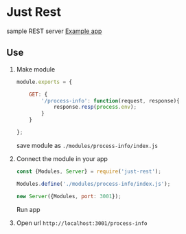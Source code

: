 # Just Rest #
sample REST server
[Example app](https://github.com/BorisKotlyarov/just-rest-example)

## Use

1) Make module
    ```javascript
    module.exports = {
    
        GET: {
            '/process-info': function(request, response){
                response.resp(process.env);
            }
        }
    
    };
    ```
    save module as `./modules/process-info/index.js`

2) Connect the module in your app
    ```javascript
    const {Modules, Server} = require('just-rest');
    
    Modules.define('./modules/process-info/index.js');
    
    new Server({Modules, port: 3001});
    ```
    Run app
3) Open url `http://localhost:3001/process-info`
